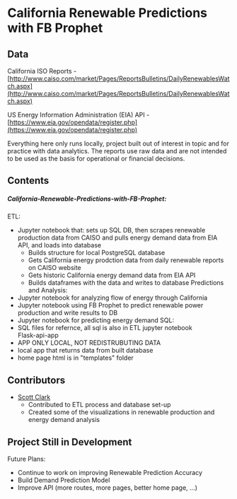 # California Renewable Predictions with FB Prophet
Data
-
California ISO Reports - [http://www.caiso.com/market/Pages/ReportsBulletins/DailyRenewablesWatch.aspx](http://www.caiso.com/market/Pages/ReportsBulletins/DailyRenewablesWatch.aspx)

US Energy Information Administration (EIA) API - [https://www.eia.gov/opendata/register.php](https://www.eia.gov/opendata/register.php)

Everything here only runs locally, project built out of interest in topic and for practice with data analytics. The reports use raw data and are not intended to be used as the basis for operational or financial decisions.

Contents
-
##### California-Renewable-Predictions-with-FB-Prophet:
ETL:
- Jupyter notebook that: sets up SQL DB, then scrapes renewable production data from CAISO and pulls energy demand data from EIA API, and loads into database
  - Builds structure for local PostgreSQL database
  - Gets California energy prodction data from daily renewable reports on CAISO website 
  - Gets historic California energy demand data from EIA API
  - Builds dataframes with the data and writes to database
Predictions and Analysis:
- Jupyter notebook for analyzing flow of energy through California  
- Jupyter notebook using FB Prophet to predict renewable power production and write results to DB
- Jupyter notebook for predicting energy demand
SQL:
- SQL files for refernce, all sql is also in ETL jupyter notebook  
Flask-api-app
- APP ONLY LOCAL, NOT REDISTRUBUTING DATA 
- local app that returns data from built database 
- home page html is in "templates" folder 


Contributors
-
- [Scott Clark](https://github.com/scottinsactown)
  - Contributed to ETL process and database set-up 
  - Created some of the visualizations in renewable production and energy demand analysis 

Project Still in Development 
-
Future Plans:
- Continue to work on improving Renewable Prediction Accuracy
- Build Demand Prediction Model 
- Improve API (more routes, more pages, better home page, ...) 

